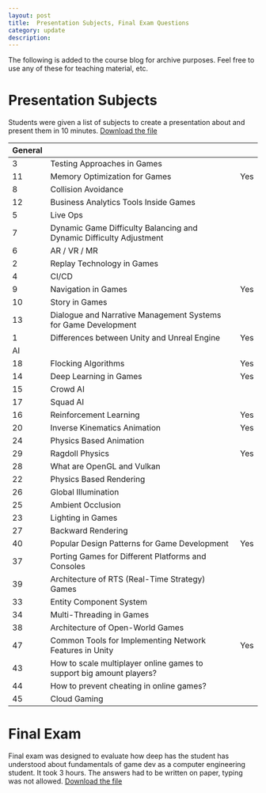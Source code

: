 ```yaml
---
layout: post
title:  Presentation Subjects, Final Exam Questions
category: update 
description: 
---
```


The following is added to the course blog for archive purposes. Feel free to use any of these for teaching material, etc.

# Presentation Subjects
Students were given a list of subjects to create a presentation about and present them in 10 minutes. [Download the file](https://github.com/amuuu/game-course-fall-2021/blob/main/docs/assets/presentation-subjects.xlsx?raw=true)

| General |                                                                      |     |
| ------- | -------------------------------------------------------------------- | --- |
| 3       | Testing Approaches in Games                                          |     |  |
| 11      | Memory Optimization for Games                                        | Yes | A demo that demonstrates Unity Profiler |
| 8       | Collision Avoidance                                                  |     |  |
| 12      | Business Analytics Tools Inside Games                                |     |  |
| 5       | Live Ops                                                             |     |  |
| 7       | Dynamic Game Difficulty Balancing and Dynamic Difficulty Adjustment  |     |  |
| 6       | AR / VR / MR                                                         |     |  |
| 2       | Replay Technology in Games                                           |     |  |
| 4       | CI/CD                                                                |     |  |
| 9       | Navigation in Games                                                  | Yes | A demo with navigation implemented in Unity |
| 10      | Story in Games                                                       |     |  |
| 13      | Dialogue and Narrative Management Systems for Game Development       |     |  |
| 1       | Differences between Unity and Unreal Engine                          | Yes | Simple projects with similar assets and behaviors in both engines |
| AI      |                                                                      |     |
| 18      | Flocking Algorithms                                                  | Yes | A demo demonstrating a group of birds with flocking behavior |
| 14      | Deep Learning in Games                                               | Yes | A Unity demo using deep learning methods |
| 15      | Crowd AI                                                             |     |  |
| 17      | Squad AI                                                             |     |  |
| 16      | Reinforcement Learning                                               | Yes | A Unity demo using reinforcement learning methods |
| 20      | Inverse Kinematics Animation                                         | Yes | Demonstraing IK inside Unity or Blender or any 3D software |
| 24      | Physics Based Animation                                              |     |  |
| 29      | Ragdoll Physics                                                      | Yes | Unity demo using ragdolls |
| 28      | What are OpenGL and Vulkan                                           |     |  |
| 22      | Physics Based Rendering                                              |     |  |
| 26      | Global Illumination                                                  |     |  |
| 25      | Ambient Occlusion                                                    |     |  |
| 23      | Lighting in Games                                                    |     |  |
| 27      | Backward Rendering                                                   |     |  |
| 40      | Popular Design Patterns for Game Development                         | Yes | 2-4 small code bases with different design patterns implemented |
| 37      | Porting Games for Different Platforms and Consoles                   |     |  |
| 39      | Architecture of RTS (Real-Time Strategy) Games                       |     |  |
| 33      | Entity Component System                                              |     |  |
| 34      | Multi-Threading in Games                                             |     |  |
| 38      | Architecture of Open-World Games                                     |     |  |
| 47      | Common Tools for Implementing Network Features in Unity              | Yes | Simple demos using the tools implementing simple network features in Unity |
| 43      | How to scale multiplayer online games to support big amount players? |     |  |
| 44      | How to prevent cheating in online games?                             |     |  |
| 45      | Cloud Gaming                                                         |     |


# Final Exam

Final exam was designed to evaluate how deep has the student has understood about fundamentals of game dev as a computer engineering student. It took 3 hours. The answers had to be written on paper, typing was not allowed. [Download the file](https://github.com/amuuu/game-course-fall-2021/blob/main/docs/assets/finalexam-questions.pdf?raw=true)
